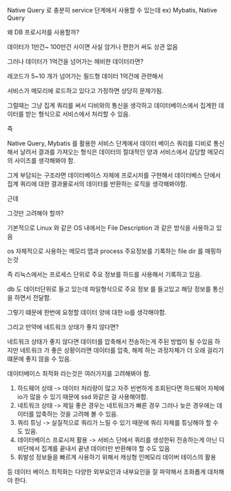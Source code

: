 
Native Query 로 충분히 service 단계에서 사용할 수 있는데
ex) Mybatis, Native Query 

왜 DB 프로시저를 사용할까?

데이터가 1만건~ 100만건 사이면 사실 암거나 편한거 써도 상관 없음

그러나 데이터가 1억건을 넘어가는 헤비한 데이터라면?

레코드가 5~10 개가 넘어가는 필드형 데이터 1억건에 관련해서

서비스가 메모리에 로드하고 있다고 가정하면 상당히 문제가됨.

그럴때는 그냥 집계 쿼리를 써서 디비와의 통신을 생각하고 데이터베이스에서 집계한 데이터를 받는 형식으로 서비스에서 처리할 수 있음.

즉

Native Query, Mybatis 를 활용한 서비스 단계에서 데이터 베이스 쿼리를 디비로 통신해서 날려서 결과를 가져오는 형식은 데이터의 절대적인 양과 서비스에서 감당할 메모리의 사이즈를 생각해봐야 함.

그게 부담되는 구조라면 데이터베이스 자체에 프로시저를 구현해서 데이터베스 단에서 집계 쿼리에 대한 결과물로서의 데이터를 반환하는 로직을 생각해봐야함.

근데 

그것만 고려해야 할까?

기본적으로 Linux 와 같은 OS 내에서는 File Description 과 같은 방식을 사용하고 있음

os 자체적으로 사용하는 메모리 맵과 process 주요정보를 기록하는 file dir 를 매핑하는것

즉 리눅스에서는 프로세스 단위로 주요 정보를 하드를 사용해서 기록하고 있음.

db 도 데이터단위로 들고 있는데 파일형식으로 주요 정보 를 들고있고 해당 정보를 통신을 하면서 전달함.

그렇기 떄문에 한번에 요청할 데이터 양에 대한 io를 생각해야함.

그리고 만약에 네트워크 상태가 좋지 않다면?

네트워크 상태가 좋지 않다면 데이터를 압축해서 전송하는게 주된 방법이 될 수있음 하지만 네트워크 가 좋은 상황이라면 데이터를 압축, 해제 하는 과정자체가 더 오래 걸리기 떄문에 좋지 않을 수 있음.

데이터베이스 최적화 라는것은 여러가지를 고려해봐야 함.

1. 하드웨어 상태 -> 데이터 처리량이 많고 자주 빈번하게 조회된다면 하드웨어 자체에 io가 많을 수 있기 때문에 ssd 와같은 걸 사용해야함.
2. 네트워크 상태 -> 제일 좋은 경우는 네트워크가 빠른 경우 그러나 늦은 경우에는 데이터를 압축하는 것을 고려해 볼 수 있음.
3. 쿼리 튜닝 -> 실질적으로 쿼리가 느릴 수 있기 때문에 쿼리 자체를 튜닝해야 할 수 도 있음.
4. 데이터베이스 프로시져 활용 -> 서비스 단에서 쿼리를 생성한뒤 전송하는게 아닌 디비단에서 집계를 끝내서 끝낸 데이터만 반환해야 할 수도 있음
5. 휘발성 정보들을 빠르게 사용하기 위해서 캐싱형 인메모리 데이버 테이스의 활용

등 데이터 베이스 최적화는 다양한 외부요인과 내부요인을 잘 파악해서 조화롭게 대처해야 한다.
